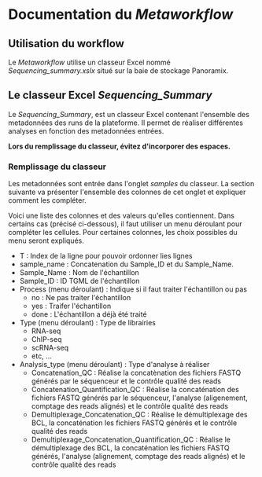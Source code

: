 # Documentation du *Metaworkflow*

## Utilisation du workflow 

Le *Metaworkflow* utilise un classeur Excel nommé *Sequencing\_summary.xslx* situé sur la baie de stockage Panoramix.

## Le classeur Excel *Sequencing_Summary*

Le *Sequencing\_Summary*, est un classeur Excel contenant l'ensemble des metadonnées des runs de la plateforme. Il permet de réaliser différentes analyses en fonction des metadonnées entrées. 

**Lors du remplissage du classeur, évitez d'incorporer des espaces.**

### Remplissage du classeur

Les metadonnées sont entrée dans l'onglet *samples* du classeur. La section suivante va présenter l'ensemble des colonnes de cet onglet et expliquer comment les compléter. 

Voici une liste des colonnes et des valeurs qu'elles contiennent. Dans certains cas (précisé ci-dessous), il faut utiliser un menu déroulant pour compléter les cellules. Pour certaines colonnes, les choix possibles du menu seront expliqués.

* T : Index de la ligne pour pouvoir ordonner lies lignes
* sample_name : Concatenation du Sample_ID et du Sample_Name.
* Sample_Name : Nom de l'échantillon 
* Sample_ID : ID TGML de l'échantillon
* Process (menu déroulant) : Indique si il faut traiter l'échantillon ou pas
    * no : Ne pas traiter l'échantillon
    * yes : Traifer l'échantillon
    * done : L'échantillon a déjà été traité
* Type (menu déroulant) : Type de librairies
    * RNA-seq
    * ChIP-seq
    * scRNA-seq
    * etc, ...
* Analysis_type (menu déroulant) : Type d'analyse à réaliser
    * Concatenation_QC : Réalise la concatènation des fichiers FASTQ générés par le séquenceur et le contrôle qualité des reads
    * Concatenation_Quantification_QC : Réalise la concaténation des fichiers FASTQ générés par le séquenceur, l'analyse (aligenement, comptage des reads alignés) et le contrôle qualité des reads
    * Demultiplexage_Concatenation_QC : Réalise le démultiplexage des BCL, la concaténation les fichiers FASTQ générés et le contrôle qualité des reads
    * Demultiplexage_Concatenation_Quantification_QC : Réalise le démultiplexage des BCL, la concaténation les fichiers FASTQ générés, l'analyse (alignement, comptage des reads alignés) et le contrôle qualité des reads
